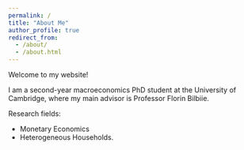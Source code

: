 ```yaml
---
permalink: /
title: "About Me"
author_profile: true
redirect_from: 
  - /about/
  - /about.html
---
```


Welcome to my website!

I am a second-year macroeconomics PhD student at the University of Cambridge, where my main advisor is Professor Florin Bilbiie. 

Research fields: 
- Monetary Economics 
- Heterogeneous Households.
